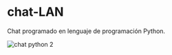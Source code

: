 # chat-LAN
Chat programado en lenguaje de programación Python.

![chat python 2](https://user-images.githubusercontent.com/35247790/62434186-37c2b880-b6fd-11e9-9435-f76a928ebc1b.jpg)
